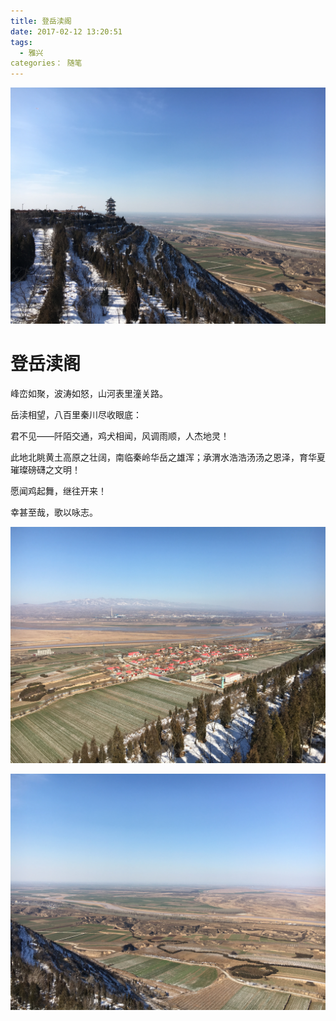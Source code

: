 ```yaml
---
title: 登岳渎阁
date: 2017-02-12 13:20:51
tags: 
  - 雅兴
categories： 随笔
---
```


![岳渎阁](../uploads/yuedu1.jpg)

# 登岳渎阁

峰峦如聚，波涛如怒，山河表里潼关路。

岳渎相望，八百里秦川尽收眼底：

君不见——阡陌交通，鸡犬相闻，风调雨顺，人杰地灵！

此地北眺黄土高原之壮阔，南临秦岭华岳之雄浑；承渭水浩浩汤汤之恩泽，育华夏璀璨磅礴之文明！

愿闻鸡起舞，继往开来！

幸甚至哉，歌以咏志。

<!--more-->

![岳渎阁](../uploads/yuedu2.jpg)

![岳渎阁](../uploads/yuedu3.jpg)

